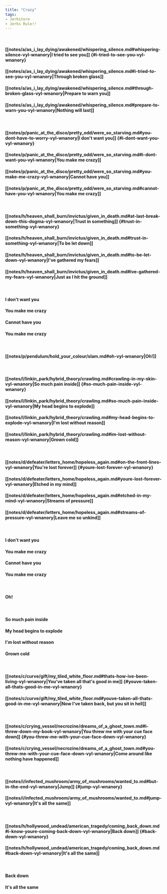 ```yaml
---
title: "Crazy"
tags:
- Jerkstore
- Jerks Rule!!
---
```

&nbsp;
#### [[notes/a/as_i_lay_dying/awakened/whispering_silence.md#whispering-silence-vyl-wnanory|I tried to see you]] {#i-tried-to-see-you-vyl-wnanory}
#### [[notes/a/as_i_lay_dying/awakened/whispering_silence.md#i-tried-to-see-you-vyl-wnanory|Through broken glass]]
#### [[notes/a/as_i_lay_dying/awakened/whispering_silence.md#through-broken-glass-vyl-wnanory|Prepare to warn you]]
#### [[notes/a/as_i_lay_dying/awakened/whispering_silence.md#prepare-to-warn-you-vyl-wnanory|Nothing will last]]
&nbsp;
#### [[notes/p/panic_at_the_disco/pretty_odd/were_so_starving.md#you-dont-have-to-worry-vyl-wnanory|I don't want you]] {#i-dont-want-you-vyl-wnanory}
#### [[notes/p/panic_at_the_disco/pretty_odd/were_so_starving.md#i-dont-want-you-vyl-wnanory|You make me crazy]]
#### [[notes/p/panic_at_the_disco/pretty_odd/were_so_starving.md#you-make-me-crazy-vyl-wnanory|Cannot have you]]
#### [[notes/p/panic_at_the_disco/pretty_odd/were_so_starving.md#cannot-have-you-vyl-wnanory|You make me crazy]]
&nbsp;
#### [[notes/h/heaven_shall_burn/invictus/given_in_death.md#at-last-break-down-this-dogma-vyl-wnanory|Trust in something]] {#trust-in-something-vyl-wnanory}
#### [[notes/h/heaven_shall_burn/invictus/given_in_death.md#trust-in-something-vyl-wnanory|To be let down]]
#### [[notes/h/heaven_shall_burn/invictus/given_in_death.md#to-be-let-down-vyl-wnanory|I've gathered my fears]]
#### [[notes/h/heaven_shall_burn/invictus/given_in_death.md#ive-gathered-my-fears-vyl-wnanory|Just as I hit the ground]]
&nbsp;
#### I don't want you
#### You make me crazy
#### Cannot have you
#### You make me crazy
&nbsp;
#### [[notes/p/pendulum/hold_your_colour/slam.md#oh-vyl-wnanory|Oh!]]
&nbsp;
#### [[notes/l/linkin_park/hybrid_theory/crawling.md#crawling-in-my-skin-vyl-wnanory|So much pain inside]] {#so-much-pain-inside-vyl-wnanory}
#### [[notes/l/linkin_park/hybrid_theory/crawling.md#so-much-pain-inside-vyl-wnanory|My head begins to explode]]
#### [[notes/l/linkin_park/hybrid_theory/crawling.md#my-head-begins-to-explode-vyl-wnanory|I'm lost without reason]]
#### [[notes/l/linkin_park/hybrid_theory/crawling.md#im-lost-without-reason-vyl-wnanory|Grown cold]]
&nbsp;
#### [[notes/d/defeater/letters_home/hopeless_again.md#on-the-front-lines-vyl-wnanory|You're lost forever]] {#youre-lost-forever-vyl-wnanory}
#### [[notes/d/defeater/letters_home/hopeless_again.md#youre-lost-forever-vyl-wnanory|Etched in my mind]]
#### [[notes/d/defeater/letters_home/hopeless_again.md#etched-in-my-mind-vyl-wnanory|Streams of pressure]]
#### [[notes/d/defeater/letters_home/hopeless_again.md#streams-of-pressure-vyl-wnanory|Leave me so unkind]]
&nbsp;
#### I don't want you
#### You make me crazy
#### Cannot have you
#### You make me crazy
&nbsp;
#### Oh!
&nbsp;
#### So much pain inside
#### My head begins to explode
#### I'm lost without reason
#### Grown cold
&nbsp;
#### [[notes/c/curve/gift/my_tiled_white_floor.md#thats-how-ive-been-living-vyl-wnanory|You've taken all that's good in me]] {#youve-taken-all-thats-good-in-me-vyl-wnanory}
#### [[notes/c/curve/gift/my_tiled_white_floor.md#youve-taken-all-thats-good-in-me-vyl-wnanory|Now I've taken back, but you sit in hell]]
&nbsp;
#### [[notes/c/crying_vessel/necrozine/dreams_of_a_ghost_town.md#i-threw-down-my-book-vyl-wnanory|You threw me with your cue face down]] {#you-threw-me-with-your-cue-face-down-vyl-wnanory}
#### [[notes/c/crying_vessel/necrozine/dreams_of_a_ghost_town.md#you-threw-me-with-your-cue-face-down-vyl-wnanory|Come around like nothing have happened]]
&nbsp;
#### [[notes/i/infected_mushroom/army_of_mushrooms/wanted_to.md#but-in-the-end-vyl-wnanory|Jump]] {#jump-vyl-wnanory}
#### [[notes/i/infected_mushroom/army_of_mushrooms/wanted_to.md#jump-vyl-wnanory|It's all the same]]
&nbsp;
#### [[notes/h/hollywood_undead/american_tragedy/coming_back_down.md#i-know-youre-coming-back-down-vyl-wnanory|Back down]] {#back-down-vyl-wnanory}
#### [[notes/h/hollywood_undead/american_tragedy/coming_back_down.md#back-down-vyl-wnanory|It's all the same]]
&nbsp;
#### Back down
#### It's all the same

